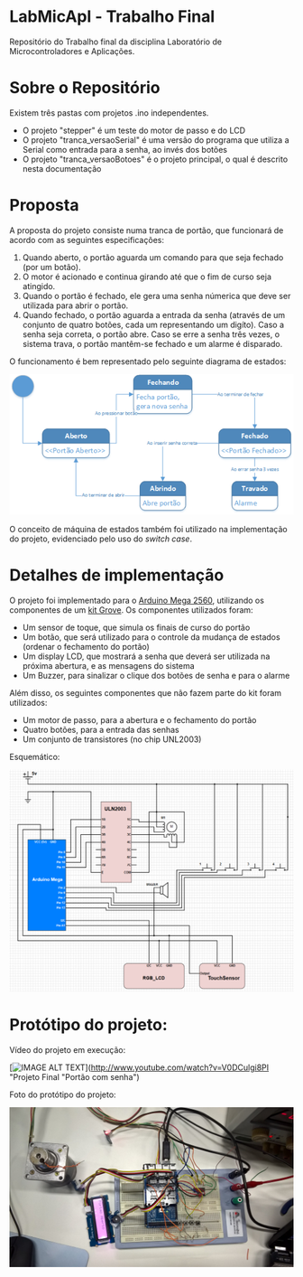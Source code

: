 # LabMicApl - Trabalho Final
Repositório do Trabalho final da disciplina Laboratório de Microcontroladores e Aplicações. 

# Sobre o Repositório
Existem três pastas com projetos .ino independentes. 
* O projeto "stepper" é um teste do motor de passo e do LCD
* O projeto "tranca_versaoSerial" é uma versão do programa que utiliza a Serial como entrada para a senha, ao invés dos botões
* O projeto "tranca_versaoBotoes" é o projeto principal, o qual é descrito nesta documentação

# Proposta
A proposta do projeto consiste numa tranca de portão, que funcionará de acordo com as seguintes especificações:

  1. Quando aberto, o portão aguarda um comando para que seja fechado (por um botão).
  2. O motor é acionado e continua girando até que o fim de curso seja atingido.
  3. Quando o portão é fechado, ele gera uma senha númerica que deve ser utilizada para abrir o portão.
  4. Quando fechado, o portão aguarda a entrada da senha (através de um conjunto de quatro botões, cada um representando um digíto). Caso a senha seja correta, o portão abre. Caso se erre a senha três vezes, o sistema trava, o portão mantêm-se fechado e um alarme é disparado.

O funcionamento é bem representado pelo seguinte diagrama de estados:

![alt text](https://github.com/gabrielNT/LabMicApl_TrabalhoFinal/blob/master/Imagens/diagramaEstados.png "Diagrama de estados")

O conceito de máquina de estados também foi utilizado na implementação do projeto, evidenciado pelo uso do *switch case*.


# Detalhes de implementação
O projeto foi implementado para o [Arduino Mega 2560](https://www.arduino.cc/en/Main/ArduinoBoardMega2560), utilizando os componentes de um [kit Grove](http://www.seeedstudio.com/wiki/Grove_System). Os componentes utilizados foram:
  * Um sensor de toque, que simula os finais de curso do portão
  * Um botão, que será utilizado para o controle da mudança de estados (ordenar o fechamento do portão)
  * Um display LCD, que mostrará a senha que deverá ser utilizada na próxima abertura, e as mensagens do sistema
  * Um Buzzer, para sinalizar o clique dos botões de senha e para o alarme

Além disso, os seguintes componentes que não fazem parte do kit foram utilizados:
  * Um motor de passo, para a abertura e o fechamento do portão
  * Quatro botões, para a entrada das senhas
  * Um conjunto de transistores (no chip UNL2003)

Esquemático: 

[![IMAGE ALT TEXT](https://github.com/gabrielNT/LabMicApl_TrabalhoFinal/blob/master/Imagens/esquematico.jpg)](http://schematics.com/project/projetoportao-24714/ "Esquemático")


# Protótipo do projeto:

Vídeo do projeto em execução: 

[![IMAGE ALT TEXT](http://img.youtube.com/vi/V0DCulgi8PI/0.jpg)](http://www.youtube.com/watch?v=V0DCulgi8PI "Projeto Final "Portão com senha")

Foto do protótipo do projeto:

![alt text](https://github.com/gabrielNT/LabMicApl_TrabalhoFinal/blob/master/Imagens/fotoProjeto.jpg "Protótipo")
